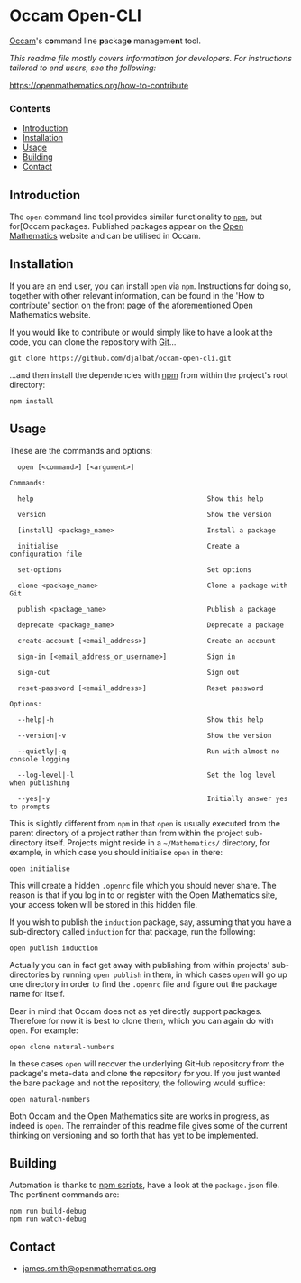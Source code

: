 # Occam Open-CLI

[Occam](https://github.com/djalbat/occam)'s c**o**mmand line **p**ackag**e** manageme**n**t tool.

*This readme file mostly covers informatiaon for developers. For instructions tailored to end users, see the following:*

https://openmathematics.org/how-to-contribute

### Contents

- [Introduction](#introduction)
- [Installation](#installation)
- [Usage](#usage)
- [Building](#building)
- [Contact](#contact)

## Introduction

The `open` command line tool provides similar functionality to [`npm`](https://www.npmjs.com/), but for[Occam packages. Published packages appear on the [Open Mathematics](https://openmathematics.org) website and can be utilised in Occam.

## Installation

If you are an end user, you can install `open` via `npm`. Instructions for doing so, together with other relevant information, can be found in the 'How to contribute' section on the front page of the aforementioned Open Mathematics website.

If you would like to contribute or would simply like to have a look at the code, you can clone the repository with [Git](https://git-scm.com/)...

    git clone https://github.com/djalbat/occam-open-cli.git

...and then install the dependencies with [npm](https://www.npmjs.com/) from within the project's root directory:

    npm install

## Usage

These are the commands and options:

```
  open [<command>] [<argument>]

Commands:

  help                                           Show this help
  
  version                                        Show the version

  [install] <package_name>                       Install a package

  initialise                                     Create a configuration file

  set-options                                    Set options 

  clone <package_name>                           Clone a package with Git

  publish <package_name>                         Publish a package

  deprecate <package_name>                       Deprecate a package

  create-account [<email_address>]               Create an account
   
  sign-in [<email_address_or_username>]          Sign in 

  sign-out                                       Sign out 

  reset-password [<email_address>]               Reset password 

Options:

  --help|-h                                      Show this help

  --version|-v                                   Show the version

  --quietly|-q                                   Run with almost no console logging

  --log-level|-l                                 Set the log level when publishing
  
  --yes|-y                                       Initially answer yes to prompts
```

This is slightly different from `npm` in that `open` is usually executed from the parent directory of a project rather than from within the project sub-directory itself. Projects might reside in a `~/Mathematics/` directory, for example, in which case you should initialise `open` in there:

    open initialise

This will create a hidden `.openrc` file which you should never share. The reason is that if you log in to or register with the Open Mathematics site, your access token will be stored in this hidden file.

If you wish to publish the `induction` package, say, assuming that you have a sub-directory called `induction` for that package, run the following:

    open publish induction

Actually you can in fact get away with publishing from within projects' sub-directories by running `open publish` in them, in which cases `open` will go up one directory in order to find the `.openrc` file and figure out the package name for itself.

Bear in mind that Occam does not as yet directly support packages. Therefore for now it is best to clone them, which you can again do with `open`. For example:

    open clone natural-numbers

In these cases `open` will recover the underlying GitHub repository from the package's meta-data and clone the repository for you. If you just wanted the bare package and not the repository, the following would suffice:

    open natural-numbers

Both Occam and the Open Mathematics site are works in progress, as indeed is `open`. The remainder of this readme file gives some of the current thinking on versioning and so forth that has yet to be implemented.

## Building

Automation is thanks to [npm scripts](https://docs.npmjs.com/misc/scripts), have a look at the `package.json` file. The pertinent commands are:

    npm run build-debug
    npm run watch-debug

## Contact

* james.smith@openmathematics.org
